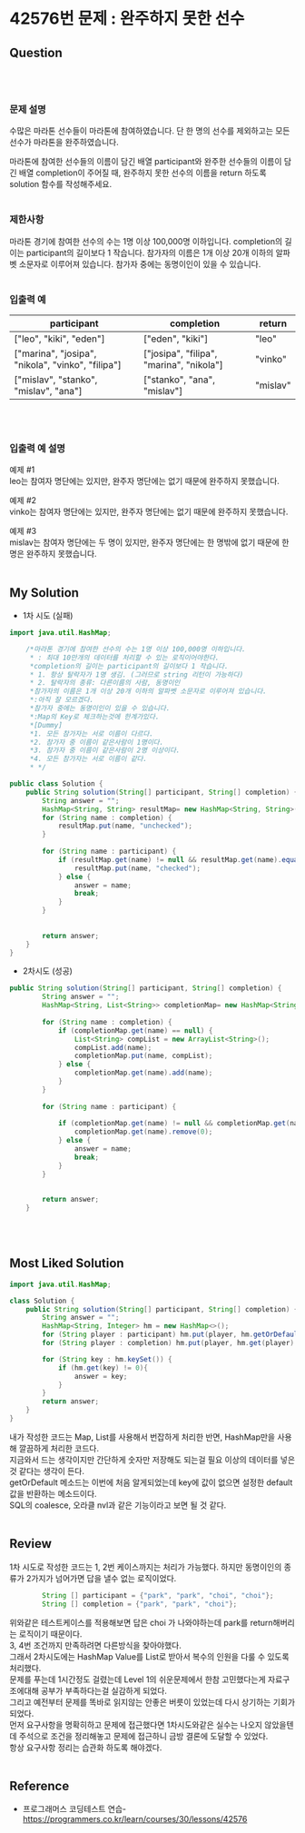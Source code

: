 # 42576번 문제 : 완주하지 못한 선수

## Question
<br><br>
### **문제 설명**
수많은 마라톤 선수들이 마라톤에 참여하였습니다. 단 한 명의 선수를 제외하고는 모든 선수가 마라톤을 완주하였습니다.

마라톤에 참여한 선수들의 이름이 담긴 배열 participant와 완주한 선수들의 이름이 담긴 배열 completion이 주어질 때, 완주하지 못한 선수의 이름을 return 하도록 solution 함수를 작성해주세요.
<br><br>
### **제한사항**
마라톤 경기에 참여한 선수의 수는 1명 이상 100,000명 이하입니다.
completion의 길이는 participant의 길이보다 1 작습니다.
참가자의 이름은 1개 이상 20개 이하의 알파벳 소문자로 이루어져 있습니다.
참가자 중에는 동명이인이 있을 수 있습니다.
<br><br>
### **입출력 예**
|participant | completion | return |
|---|---|---|
|["leo", "kiki", "eden"] | ["eden", "kiki"] | "leo" |
|["marina", "josipa", "nikola", "vinko", "filipa"]| ["josipa", "filipa", "marina", "nikola"] | "vinko" |
|["mislav", "stanko", "mislav", "ana"]| 	["stanko", "ana", "mislav"] | "mislav" |
<br><br>
### **입출력 예 설명**
예제 #1<br>
leo는 참여자 명단에는 있지만, 완주자 명단에는 없기 때문에 완주하지 못했습니다.

예제 #2<br>
vinko는 참여자 명단에는 있지만, 완주자 명단에는 없기 때문에 완주하지 못했습니다.

예제 #3<br>
mislav는 참여자 명단에는 두 명이 있지만, 완주자 명단에는 한 명밖에 없기 때문에 한명은 완주하지 못했습니다.
<br><br>
## My Solution
* 1차 시도 (실패)
```Java
import java.util.HashMap;

	/*마라톤 경기에 참여한 선수의 수는 1명 이상 100,000명 이하입니다.
	 * : 최대 10만개의 데이터를 처리할 수 있는 로직이어야한다.
	 *completion의 길이는 participant의 길이보다 1 작습니다.
	 * 1. 항상 탈락자가 1명 생김. (그러므로 string 리턴이 가능하다) 
	 * 2. 탈락자의 종류: 다른이름의 사람, 동명이인 
	 *참가자의 이름은 1개 이상 20개 이하의 알파벳 소문자로 이루어져 있습니다.
	 *:아직 잘 모르겠다.
	 *참가자 중에는 동명이인이 있을 수 있습니다.
	 *:Map의 Key로 체크하는것에 한계가있다.
	 *[Dummy]
	 *1. 모든 참가자는 서로 이름이 다르다.
	 *2. 참가자 중 이름이 같은사람이 1명이다.
	 *3. 참가자 중 이름이 같은사람이 2명 이상이다.
	 *4. 모든 참가자는 서로 이름이 같다.
	 * */

public class Solution {
    public String solution(String[] participant, String[] completion) {
        String answer = "";
        HashMap<String, String> resultMap= new HashMap<String, String>();
        for (String name : completion) {
        	resultMap.put(name, "unchecked");
        }
        
        for (String name : participant) {
        	if (resultMap.get(name) != null && resultMap.get(name).equals("unchecked")) {
        		resultMap.put(name, "checked");
        	} else {
        		answer = name;
        		break;
        	}
        }
        
        
        return answer;
    }
}
```
* 2차시도 (성공)
```Java
public String solution(String[] participant, String[] completion) {
        String answer = "";
        HashMap<String, List<String>> completionMap= new HashMap<String, List<String>>();
        
        for (String name : completion) {
        	if (completionMap.get(name) == null) {
        		List<String> compList = new ArrayList<String>();
        		compList.add(name);
            	completionMap.put(name, compList);	
        	} else {
        		completionMap.get(name).add(name);	
        	}
        }
        
        for (String name : participant) {
        	
        	if (completionMap.get(name) != null && completionMap.get(name).size() != 0) {
        		completionMap.get(name).remove(0);
        	} else {
        		answer = name;
        		break;
        	}
        }
        
        
        return answer;
    }
```
<br><br>
## Most Liked Solution
```Java
import java.util.HashMap;

class Solution {
    public String solution(String[] participant, String[] completion) {
        String answer = "";
        HashMap<String, Integer> hm = new HashMap<>();
        for (String player : participant) hm.put(player, hm.getOrDefault(player, 0) + 1);
        for (String player : completion) hm.put(player, hm.get(player) - 1);

        for (String key : hm.keySet()) {
            if (hm.get(key) != 0){
                answer = key;
            }
        }
        return answer;
    }
}
```
내가 작성한 코드는 Map, List를 사용해서 번잡하게 처리한 반면, HashMap만을 사용해 깔끔하게 처리한 코드다. <br>
지금와서 드는 생각이지만 간단하게 숫자만 저장해도 되는걸 필요 이상의 데이터를 넣은것 같다는 생각이 든다. <br>
getOrDefault 메소드는 이번에 처음 알게되었는데 key에 값이 없으면 설정한 default값을 반환하는 메소드이다.<br>
SQL의 coalesce, 오라클 nvl과 같은 기능이라고 보면 될 것 같다.
<br><br>
## Review
1차 시도로 작성한 코드는 1, 2번 케이스까지는 처리가 가능했다. 하지만 동명이인의 종류가 2가지가 넘어가면 답을 낼수 없는 로직이었다.
```Java
		String [] participant = {"park", "park", "choi", "choi"};
		String [] completion = {"park", "park", "choi"};
```
위와같은 테스트케이스를 적용해보면 답은 choi 가 나와야하는데 park를 return해버리는 로직이기 때문이다. <br>
3, 4번 조건까지 만족하려면 다른방식을 찾아야했다. <br>
그래서 2차시도에는 HashMap Value를 List로 받아서 복수의 인원을 다룰 수 있도록 처리했다.<br>
문제를 푸는데 1시간정도 걸렸는데 Level 1의 쉬운문제에서 한참 고민했다는게 자료구조에대해 공부가 부족하다는걸 실감하게 되었다. <br>
그리고 예전부터 문제를 똑바로 읽지않는 안좋은 버릇이 있었는데 다시 상기하는 기회가 되었다. <br>
먼저 요구사항을 명확히하고 문제에 접근했다면 1차시도와같은 실수는 나오지 않았을텐데 주석으로 조건을 정리해놓고 문제에 접근하니 금방 결론에 도달할 수 있었다. <br>
항상 요구사항 정리는 습관화 하도록 해야겠다.
<br><br>
## Reference 
* 프로그래머스 코딩테스트 연습- https://programmers.co.kr/learn/courses/30/lessons/42576
